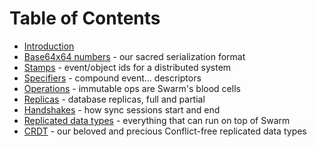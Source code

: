 # Table of Contents

* [Introduction](README.md)
* [Base64x64 numbers](64x64.md) - our sacred serialization format
* [Stamps](stamp.md) - event/object ids for a distributed system
* [Specifiers](spec.md) - compound event... descriptors
* [Operations](op.md) - immutable ops are Swarm's blood cells
* [Replicas](replica.md) - database replicas, full and partial
* [Handshakes](handshake.md) - how sync sessions start and end
* [Replicated data types](rdt.md) - everything that can run on top of Swarm
* [CRDT](crdt.md) - our beloved and precious Conflict-free replicated data types

